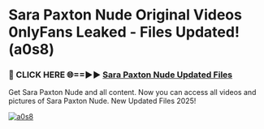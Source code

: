 # Sara Paxton Nude Original Videos 0nlyFans Leaked - Files Updated! (a0s8)

<h3>🔴 CLICK HERE 🌐==►► <a href="https://tinyurl.com/yc6ubb5a" rel="nofollow">Sara Paxton Nude Updated Files</a></h3>

Get Sara Paxton Nude and all content. Now you can access all videos and pictures of Sara Paxton Nude. New Updated Files 2025!

[![a0s8](https://i.imgur.com/7eu0CRL.gif)](https://tinyurl.com/yc6ubb5a)
